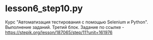 # lesson6_step10.py
Курс "Автоматизация тестирования с помощью Selenium и Python". Выполнение заданий. Третий блок.
Задание по ссылке - https://stepik.org/lesson/187065/step/11?unit=161976
